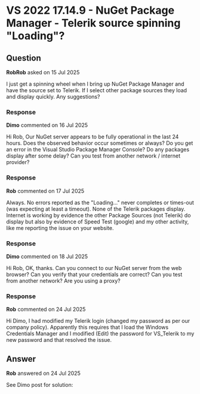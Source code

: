# VS 2022 17.14.9 - NuGet Package Manager - Telerik source spinning "Loading"?

## Question

**RobRob** asked on 15 Jul 2025

I just get a spinning wheel when I bring up NuGet Package Manager and have the source set to Telerik. If I select other package sources they load and display quickly. Any suggestions?

### Response

**Dimo** commented on 16 Jul 2025

Hi Rob, Our NuGet server appears to be fully operational in the last 24 hours. Does the observed behavior occur sometimes or always? Do you get an error in the Visual Studio Package Manager Console? Do any packages display after some delay? Can you test from another network / internet provider?

### Response

**Rob** commented on 17 Jul 2025

Always. No errors reported as the "Loading..." never completes or times-out (was expecting at least a timeout). None of the Telerik packages display. Internet is working by evidence the other Package Sources (not Telerik) do display but also by evidence of Speed Test (google) and my other activity, like me reporting the issue on your website.

### Response

**Dimo** commented on 18 Jul 2025

Hi Rob, OK, thanks. Can you connect to our NuGet server from the web browser? Can you verify that your credentials are correct? Can you test from another network? Are you using a proxy?

### Response

**Rob** commented on 24 Jul 2025

Hi Dimo, I had modified my Telerik login (changed my password as per our company policy). Apparently this requires that I load the Windows Credentials Manager and I modified (Edit) the password for VS_Telerik to my new password and that resolved the issue.

## Answer

**Rob** answered on 24 Jul 2025

See Dimo post for solution:
